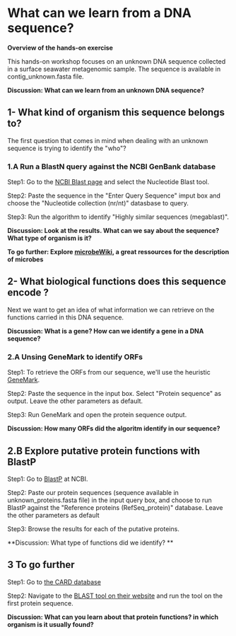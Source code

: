 # What can we learn from a DNA sequence?

**Overview of the hands-on exercise**

This hands-on workshop focuses on an unknown DNA sequence collected in a surface seawater metagenomic sample. The sequence is available in contig_unknown.fasta file.

**Discussion: What can we learn from an unknown DNA sequence?**

## 1- What kind of organism this sequence belongs to?
The first question that comes in mind when dealing with an unknown sequence is trying to identify the "who"?

### 1.A Run a BlastN query against the NCBI GenBank database

Step1: Go to the [NCBI Blast page](https://blast.ncbi.nlm.nih.gov/Blast.cgi) and select the Nucleotide Blast tool.

Step2: Paste the sequence in the "Enter Query Sequence" imput box and choose the "Nucleotide collection (nr/nt)" datasbase to query. 

Step3: Run the algorithm to identify "Highly similar sequences (megablast)".

**Discussion: Look at the results. What can we say about the sequence? What type of organism is it?**

**To go further: Explore [microbeWiki](https://microbewiki.kenyon.edu/index.php/MicrobeWiki), a great ressources for the description of microbes**

## 2- What biological functions does this sequence encode ?

Next we want to get an idea of what information we can retrieve on the functions carried in this DNA sequence. 

**Discussion: What is a gene? How can we identify a gene in a DNA sequence?**

### 2.A Unsing GeneMark to identify ORFs

Step1: To retrieve the ORFs from our sequence, we'll use the heuristic [GeneMark](http://opal.biology.gatech.edu/GeneMark/heuristic_gmhmmp.cgi).

Step2: Paste the sequence in the input box. Select "Protein sequence" as output. Leave the other parameters as default. 

Step3: Run GeneMark and open the protein sequence output.

**Discussion: How many ORFs did the algoritm identify in our sequence?**

## 2.B Explore putative protein functions with BlastP

Step1: Go to [BlastP](https://blast.ncbi.nlm.nih.gov/Blast.cgi?PAGE=Proteins) at NCBI.

Step2: Paste our protein sequences (sequence available in unknown_proteins.fasta file) in the input query box, and choose to run BlastP against the "Reference proteins (RefSeq_protein)" database. Leave the other parameters as default

Step3: Browse the results for each of the putative proteins.

**Discussion: What type of functions did we identify? **

## 3 To go further

Step1: Go to [the CARD database](https://card.mcmaster.ca/)

Step2: Navigate to the [BLAST tool on their website](https://card.mcmaster.ca/analyze/blast) and run the tool on the first protein sequence.

**Discussion: What can you learn about that protein functions? in which organism is it usually found?**


